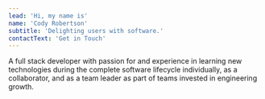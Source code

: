 ```yaml
---
lead: 'Hi, my name is'
name: 'Cody Robertson'
subtitle: 'Delighting users with software.'
contactText: 'Get in Touch'
---
```

A full stack developer with passion for and experience in learning new technologies during the complete software lifecycle individually, as a collaborator, and as a team leader as part of teams invested in engineering growth.
